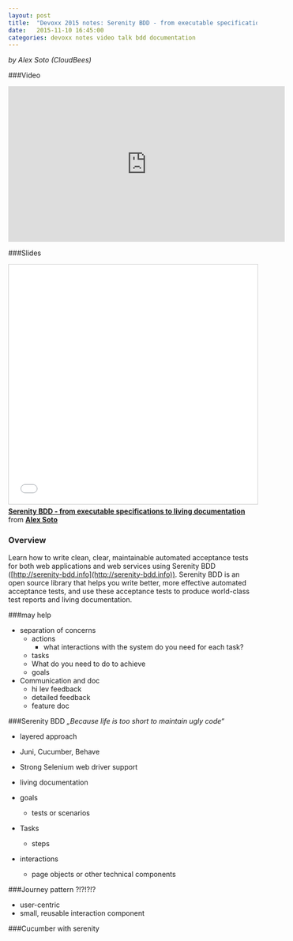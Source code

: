 ```yaml
---
layout: post
title:  "Devoxx 2015 notes: Serenity BDD - from executable specifications to living documentation"
date:   2015-11-10 16:45:00
categories: devoxx notes video talk bdd documentation
---
```


*by Alex Soto (CloudBees)*

###Video
<iframe width="560" height="315" src="https://www.youtube.com/embed/BxJb6iTpX74" frameborder="0" allowfullscreen></iframe>

###Slides
<iframe src="//de.slideshare.net/slideshow/embed_code/key/kXiJeofaD5ReYD" width="595" height="485" frameborder="0" marginwidth="0" marginheight="0" scrolling="no" style="border:1px solid #CCC; border-width:1px; margin-bottom:5px; max-width: 100%;" allowfullscreen> </iframe> <div style="margin-bottom:5px"> <strong> <a href="//de.slideshare.net/maggandalf/serenity-bdd-from-executable-specifications-to-living-documentation" title="Serenity BDD - from executable specifications to living documentation" target="_blank">Serenity BDD - from executable specifications to living documentation</a> </strong> from <strong><a href="//de.slideshare.net/maggandalf" target="_blank">Alex Soto</a></strong> </div>

### Overview
Learn how to write clean, clear, maintainable automated acceptance tests for both web applications and web services using Serenity BDD ([http://serenity-bdd.info](http://serenity-bdd.info)). Serenity BDD is an open source library that helps you write better, more effective automated acceptance tests, and use these acceptance tests to produce world-class test reports and living documentation.

###may help
- separation of concerns
    - actions
        - what interactions with the system do you need for each task?
    - tasks
    - What do you need to do  to achieve
    - goals
- Communication and doc
    - hi lev feedback
    - detailed feedback
    - feature doc

###Serenity BDD
*„Because life is too short to maintain ugly code“*
- layered approach
- Juni, Cucumber, Behave
- Strong Selenium web driver support
- living documentation

- goals
    - tests or scenarios
- Tasks
    - steps
- interactions
    - page objects or other technical components

###Journey pattern ?!?!?!?
- user-centric
- small, reusable interaction component

###Cucumber with serenity